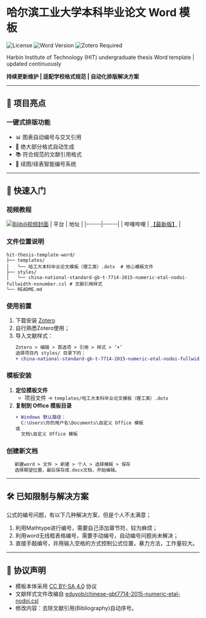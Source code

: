 # 哈尔滨工业大学本科毕业论文 Word 模板

![License](https://img.shields.io/badge/license-CC_BY--SA_4.0-green) 
![Word Version](https://img.shields.io/badge/Word-2019%2B-blueviolet) 
![Zotero Required](https://img.shields.io/badge/Zotero-6.0%2B-FF6F00)

Harbin Institute of Technology (HIT) undergraduate thesis Word template | updated continuously​

​**持续更新维护 | 适配学校格式规范 | 自动化排版解决方案**

---

## 🌟 项目亮点

### 一键式排版功能
- 📊 图表自动编号与交叉引用  
- 📑 绝大部分格式自动生成  
- 📚 符合规范的文献引用格式
- 🔄 续图/续表智能编号系统
  
---

## 🚀 快速入门

### 视频教程
[![Bilibili视频封面](https://i0.hdslb.com/bfs/archive/bbd5f5b3c5f5a0c0e0e8b4c4f4e3b3c5e3b5f5b3.jpg@960w_540h_1c_webp)](https://www.bilibili.com/video/BV1415bzLEid)
| 平台 | 地址 |
|------|------|
| 哔哩哔哩 | [【最新版】](https://www.bilibili.com/video/BV1415bzLEid) |


### 文件位置说明
```tree
hit-thesis-template-word/
├── templates/
│   └── 哈工大本科毕业论文模板（理工类）.dotx  # 核心模板文件
├── styles/
│   └── china-national-standard-gb-t-7714-2015-numeric-etal-nodoi-fullwidth-nonumber.csl # 文献引用样式
└── README.md
```

### 使用前置
1. 下载安装 [Zotero](https://www.zotero.org/)
2. 自行熟悉Zotero使用；
3. 导入文献样式：
   ```diff
   Zotero > 编辑 > 首选项 > 引用 > 样式 > ‘+’
   选择项目内 styles/ 目录下的：
   + china-national-standard-gb-t-7714-2015-numeric-etal-nodoi-fullwidth-nonumber.csl
   ```

### 模板安装
1. ​**定位模板文件**​  
   - 项目文件 → `templates/哈工大本科毕业论文模板（理工类）.dotx`
2. ​**复制到 Office 模板目录**​  
   ```diff
   + Windows 默认路径：
     C:\Users\你的用户名\Documents\自定义 Office 模板
   或
     文档\自定义 Office 模板
   ```

### 创建新文档
```diff
   新建word > 文件 > 新建 > 个人 > 选择模板 > 保存
   选择期望位置，最后保存成.docx文档，开始编辑。
```

---

## 🛠️ 已知限制与解决方案

公式的编号问题，有以下几种解决方案，但是个人不太满意；
1. 利用Mathtype进行编号，需要自己添加章节符，较为麻烦；
2. 利用word无线框表格编号，需要手动编号，自动编号问题尚未解决；
3. 直接手敲编号，并用输入空格的方式控制公式位置，暴力方法，工作量较大。

---

## 📜 协议声明
- 模板本体采用 [CC BY-SA 4.0](https://creativecommons.org/licenses/by-sa/4.0/) 协议  
- 文献样式文件改编自 [eduyob/chinese-gbt7714-2015-numeric-etal-nodoi.csl](https://gitee.com/eduyob/citation-styles)
- 修改内容：去除文献引用(Bibliography)自动序号。
